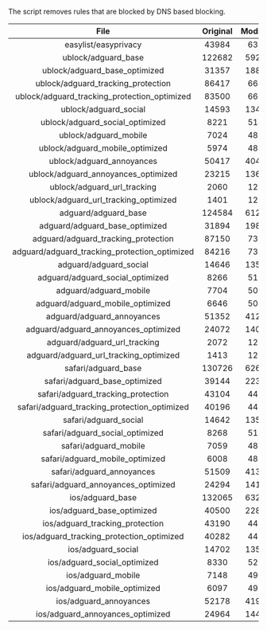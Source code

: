 The script removes rules that are blocked by DNS based blocking.


| File | Original | Modified |
|:----:|:-----:|:-----:|
| easylist/easyprivacy | 43984 | 6356 |
| ublock/adguard_base | 122682 | 59261 |
| ublock/adguard_base_optimized | 31357 | 18813 |
| ublock/adguard_tracking_protection | 86417 | 6692 |
| ublock/adguard_tracking_protection_optimized | 83500 | 6691 |
| ublock/adguard_social | 14593 | 13481 |
| ublock/adguard_social_optimized | 8221 | 5145 |
| ublock/adguard_mobile | 7024 | 4838 |
| ublock/adguard_mobile_optimized | 5974 | 4837 |
| ublock/adguard_annoyances | 50417 | 40435 |
| ublock/adguard_annoyances_optimized | 23215 | 13617 |
| ublock/adguard_url_tracking | 2060 | 1219 |
| ublock/adguard_url_tracking_optimized | 1401 | 1219 |
| adguard/adguard_base | 124584 | 61254 |
| adguard/adguard_base_optimized | 31894 | 19800 |
| adguard/adguard_tracking_protection | 87150 | 7371 |
| adguard/adguard_tracking_protection_optimized | 84216 | 7370 |
| adguard/adguard_social | 14646 | 13541 |
| adguard/adguard_social_optimized | 8266 | 5184 |
| adguard/adguard_mobile | 7704 | 5017 |
| adguard/adguard_mobile_optimized | 6646 | 5016 |
| adguard/adguard_annoyances | 51352 | 41282 |
| adguard/adguard_annoyances_optimized | 24072 | 14073 |
| adguard/adguard_url_tracking | 2072 | 1229 |
| adguard/adguard_url_tracking_optimized | 1413 | 1229 |
| safari/adguard_base | 130726 | 62691 |
| safari/adguard_base_optimized | 39144 | 22365 |
| safari/adguard_tracking_protection | 43104 | 4459 |
| safari/adguard_tracking_protection_optimized | 40196 | 4458 |
| safari/adguard_social | 14642 | 13530 |
| safari/adguard_social_optimized | 8268 | 5182 |
| safari/adguard_mobile | 7059 | 4880 |
| safari/adguard_mobile_optimized | 6008 | 4879 |
| safari/adguard_annoyances | 51509 | 41371 |
| safari/adguard_annoyances_optimized | 24294 | 14136 |
| ios/adguard_base | 132065 | 63207 |
| ios/adguard_base_optimized | 40500 | 22889 |
| ios/adguard_tracking_protection | 43190 | 4467 |
| ios/adguard_tracking_protection_optimized | 40282 | 4466 |
| ios/adguard_social | 14702 | 13563 |
| ios/adguard_social_optimized | 8330 | 5201 |
| ios/adguard_mobile | 7148 | 4919 |
| ios/adguard_mobile_optimized | 6097 | 4918 |
| ios/adguard_annoyances | 52178 | 41936 |
| ios/adguard_annoyances_optimized | 24964 | 14452 |